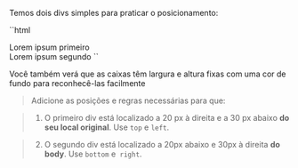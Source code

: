 Temos dois divs simples para praticar o posicionamento:

``html
<div class = "first"> Lorem ipsum primeiro </ div>
<div class = "second"> Lorem ipsum segundo </ div>
``

Você também verá que as caixas têm largura e altura fixas com uma cor de fundo para reconhecê-las facilmente

> Adicione as posições e regras necessárias para que:

> 1. O primeiro div está localizado a 20 px à direita e a 30 px abaixo **do seu local original**. Use `top` e `left`.

> 2. O segundo div está localizado a 20px abaixo e 30px à direita **do body**. Use `bottom` e` right`.